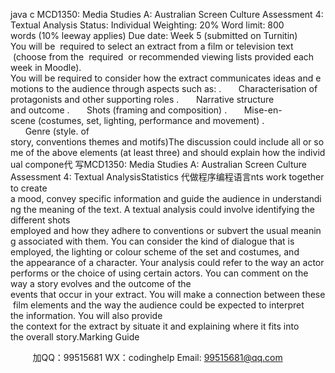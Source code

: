 java c
MCD1350: Media Studies A: Australian Screen Culture 
Assessment 4: Textual Analysis 
Status: Individual
Weighting: 20%
Word limit: 800 words (10% leeway applies)
Due date: Week 5 (submitted on Turnitin)
You will be  required to select an extract from a film or television text  (choose from the  required  or recommended viewing lists provided each week in Moodle).
You will be required to consider how the extract communicates ideas and emotions to the audience through aspects such as:
.       Characterisation of protagonists and other supporting roles
.       Narrative structure and outcome
.       Shots (framing and composition)
.       Mise-en-scene (costumes, set, lighting, performance and movement)
.       Genre (style. of story, conventions themes and motifs)The discussion could include all or some of the above elements (at least three) and should explain how the individual compone代 写MCD1350: Media Studies A: Australian Screen Culture Assessment 4: Textual AnalysisStatistics
代做程序编程语言nts work together to create a mood, convey specific information and guide the audience in understanding the meaning of the text. A textual analysis could involve identifying the different shots employed and how they adhere to conventions or subvert the usual meaning associated with them. You can consider the kind of dialogue that is employed, the lighting or colour scheme of the set and costumes, and the appearance of a character. Your analysis could refer to the way an actor performs or the choice of using certain actors. You can comment on the way a story evolves and the outcome of the events that occur in your extract. You will make a connection between these film elements and the way the audience could be expected to interpret the information. You will also provide the context for the extract by situate it and explaining where it fits into the overall story.Marking Guide 


         
加QQ：99515681  WX：codinghelp  Email: 99515681@qq.com
